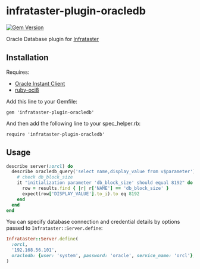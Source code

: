 # infrataster-plugin-oracledb

[![Gem Version](https://badge.fury.io/rb/infrataster-plugin-oracledb.svg)](https://badge.fury.io/rb/infrataster-plugin-oracledb)

Oracle Database plugin for [Infrataster](https://github.com/ryotarai/infrataster)

## Installation

Requires:
- [Oracle Instant Client](http://www.oracle.com/technetwork/database/features/instant-client/index.html)
- [ruby-oci8](https://github.com/kubo/ruby-oci8)  

Add this line to your Gemfile:

    gem 'infrataster-plugin-oracledb'

And then add the following line to your spec\_helper.rb:

    require 'infrataster-plugin-oracledb'

## Usage

```ruby
describe server(:orcl) do
  describe oracledb_query('select name,display_value from v$parameter') do
    # check db_block_size
    it "initialization parameter 'db_block_size' should equal 8192" do
      row = results.find { |r| r['NAME'] == 'db_block_size' }
      expect(row['DISPLAY_VALUE'].to_i).to eq 8192
    end
  end
end
```

You can specify database connection and credential details by options passed to `Infrataster::Server.define`:

```ruby
Infrataster::Server.define(
  :orcl,
  '192.168.56.101',
  oracledb: {user: 'system', password: 'oracle', service_name: 'orcl'},
)
```
